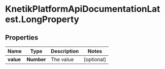 # KnetikPlatformApiDocumentationLatest.LongProperty

## Properties
Name | Type | Description | Notes
------------ | ------------- | ------------- | -------------
**value** | **Number** | The value | [optional] 


